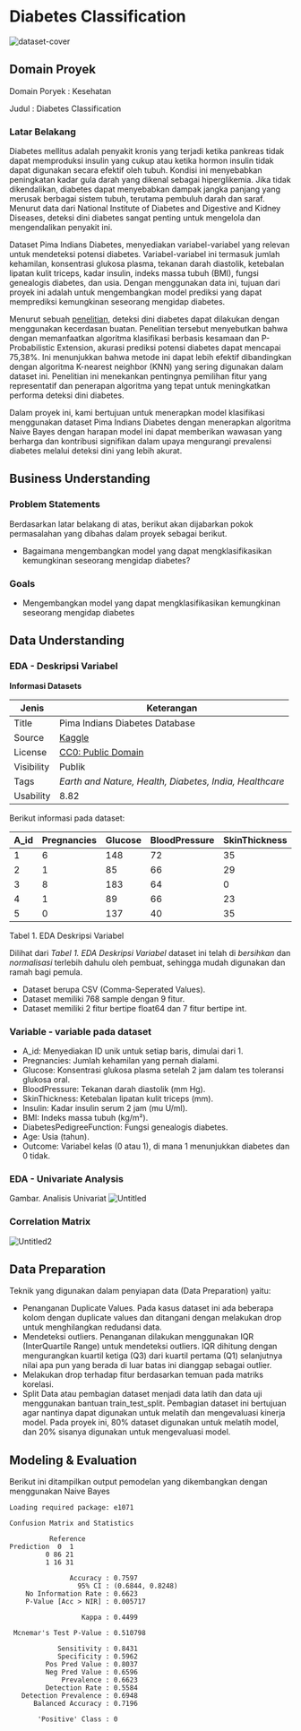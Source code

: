 # Diabetes Classification
![dataset-cover](https://github.com/user-attachments/assets/da562a95-1952-4025-ab68-24fb859b48ea)

## Domain Proyek

Domain Poryek : Kesehatan

Judul : Diabetes Classification

### Latar Belakang
Diabetes mellitus adalah penyakit kronis yang terjadi ketika pankreas tidak dapat memproduksi insulin yang cukup atau ketika hormon insulin tidak dapat digunakan secara efektif oleh tubuh. Kondisi ini menyebabkan peningkatan kadar gula darah yang dikenal sebagai hiperglikemia. Jika tidak dikendalikan, diabetes dapat menyebabkan dampak jangka panjang yang merusak berbagai sistem tubuh, terutama pembuluh darah dan saraf. Menurut data dari National Institute of Diabetes and Digestive and Kidney Diseases, deteksi dini diabetes sangat penting untuk mengelola dan mengendalikan penyakit ini.

Dataset Pima Indians Diabetes, menyediakan variabel-variabel yang relevan untuk mendeteksi potensi diabetes. Variabel-variabel ini termasuk jumlah kehamilan, konsentrasi glukosa plasma, tekanan darah diastolik, ketebalan lipatan kulit triceps, kadar insulin, indeks massa tubuh (BMI), fungsi genealogis diabetes, dan usia. Dengan menggunakan data ini, tujuan dari proyek ini adalah untuk mengembangkan model prediksi yang dapat memprediksi kemungkinan seseorang mengidap diabetes.

Menurut sebuah [penelitian](https://jurnal.untag-sby.ac.id/index.php/jitsc/article/view/9945), deteksi dini diabetes dapat dilakukan dengan menggunakan kecerdasan buatan. Penelitian tersebut menyebutkan bahwa dengan memanfaatkan algoritma klasifikasi berbasis kesamaan dan P-Probabilistic Extension, akurasi prediksi potensi diabetes dapat mencapai 75,38%. Ini menunjukkan bahwa metode ini dapat lebih efektif dibandingkan dengan algoritma K-nearest neighbor (KNN) yang sering digunakan dalam dataset ini. Penelitian ini menekankan pentingnya pemilihan fitur yang representatif dan penerapan algoritma yang tepat untuk meningkatkan performa deteksi dini diabetes.

Dalam proyek ini, kami bertujuan untuk menerapkan model klasifikasi menggunakan dataset Pima Indians Diabetes dengan menerapkan algoritma Naive Bayes dengan harapan model ini dapat memberikan wawasan yang berharga dan kontribusi signifikan dalam upaya mengurangi prevalensi diabetes melalui deteksi dini yang lebih akurat.

## Business Understanding

### Problem Statements
Berdasarkan latar belakang di atas, berikut akan dijabarkan pokok permasalahan yang dibahas dalam proyek sebagai berikut.
- Bagaimana mengembangkan model yang dapat mengklasifikasikan kemungkinan seseorang mengidap diabetes?

### Goals
- Mengembangkan model yang dapat mengklasifikasikan kemungkinan seseorang mengidap diabetes



## Data Understanding
### EDA - Deskripsi Variabel
**Informasi Datasets**


| Jenis | Keterangan |
| ------ | ------ |
| Title | Pima Indians Diabetes Database |
| Source | [Kaggle](https://www.kaggle.com/datasets/uciml/pima-indians-diabetes-database/data) |
| License | [CC0: Public Domain](https://creativecommons.org/publicdomain/zero/1.0/) |
| Visibility | Publik |
| Tags | _Earth and Nature, Health, Diabetes, India, Healthcare_ |
| Usability | 8.82 |

Berikut informasi pada dataset: 

| A_id | Pregnancies | Glucose | BloodPressure | SkinThickness | Insulin | BMI  | DiabetesPedigreeFunction | Age | Outcome |
|------|-------------|---------|---------------|---------------|---------|------|--------------------------|-----|---------|
| 1    | 6           | 148     | 72            | 35            | 0       | 33.6 | 0.627                    | 50  | 1       |
| 2    | 1           | 85      | 66            | 29            | 0       | 26.6 | 0.351                    | 31  | 0       |
| 3    | 8           | 183     | 64            | 0             | 0       | 23.3 | 0.672                    | 32  | 1       |
| 4    | 1           | 89      | 66            | 23            | 94      | 28.1 | 0.167                    | 21  | 0       |
| 5    | 0           | 137     | 40            | 35            | 168     | 43.1 | 2.288                    | 33  | 1       |



Tabel 1. EDA Deskripsi Variabel

Dilihat dari _Tabel 1. EDA Deskripsi Variabel_ dataset ini telah di *bersihkan* dan *normalisasi* terlebih dahulu oleh pembuat, sehingga mudah digunakan dan ramah bagi pemula. 
- Dataset berupa CSV (Comma-Seperated Values).
- Dataset memiliki 768 sample dengan 9 fitur.
- Dataset memiliki 2 fitur bertipe float64 dan 7 fitur bertipe int.

### Variable - variable pada dataset
- A_id: Menyediakan ID unik untuk setiap baris, dimulai dari 1.
- Pregnancies: Jumlah kehamilan yang pernah dialami.
- Glucose: Konsentrasi glukosa plasma setelah 2 jam dalam tes toleransi glukosa oral.
- BloodPressure: Tekanan darah diastolik (mm Hg).
- SkinThickness: Ketebalan lipatan kulit triceps (mm).
- Insulin: Kadar insulin serum 2 jam (mu U/ml).
- BMI: Indeks massa tubuh (kg/m²).
- DiabetesPedigreeFunction: Fungsi genealogis diabetes.
- Age: Usia (tahun).
- Outcome: Variabel kelas (0 atau 1), di mana 1 menunjukkan diabetes dan 0 tidak.


### EDA - Univariate Analysis
Gambar. Analisis Univariat
![Untitled](https://github.com/user-attachments/assets/c7232e75-10fc-4e04-9b2d-924bcd437e76)

### Correlation Matrix
![Untitled2](https://github.com/user-attachments/assets/f6095bb5-86ed-47cd-a3ed-976175a5629c)


## Data Preparation
Teknik yang digunakan dalam penyiapan data (Data Preparation) yaitu:
- Penanganan Duplicate Values. Pada kasus dataset ini ada beberapa kolom dengan duplicate values dan ditangani dengan melakukan drop untuk menghilangkan redudansi data.
- Mendeteksi outliers. Penanganan dilakukan menggunakan IQR (InterQuartile Range) untuk mendeteksi outliers. IQR dihitung dengan mengurangkan kuartil ketiga (Q3) dari kuartil pertama (Q1) selanjutnya nilai apa pun yang berada di luar batas ini dianggap sebagai outlier.
- Melakukan drop terhadap fitur berdasarkan temuan pada matriks korelasi.
- Split Data atau pembagian dataset menjadi data latih dan data uji menggunakan bantuan train_test_split. Pembagian dataset ini bertujuan agar nantinya dapat digunakan untuk melatih dan mengevaluasi kinerja model. Pada proyek ini, 80% dataset digunakan untuk melatih model, dan 20% sisanya digunakan untuk mengevaluasi model.

## Modeling & Evaluation

Berikut ini ditampilkan output pemodelan yang dikembangkan dengan menggunakan Naive Bayes

```
Loading required package: e1071

Confusion Matrix and Statistics

          Reference
Prediction  0  1
         0 86 21
         1 16 31
                                          
               Accuracy : 0.7597          
                 95% CI : (0.6844, 0.8248)
    No Information Rate : 0.6623          
    P-Value [Acc > NIR] : 0.005717        
                                          
                  Kappa : 0.4499          
                                          
 Mcnemar's Test P-Value : 0.510798        
                                          
            Sensitivity : 0.8431          
            Specificity : 0.5962          
         Pos Pred Value : 0.8037          
         Neg Pred Value : 0.6596          
             Prevalence : 0.6623          
         Detection Rate : 0.5584          
   Detection Prevalence : 0.6948          
      Balanced Accuracy : 0.7196          
                                          
       'Positive' Class : 0
```                             

